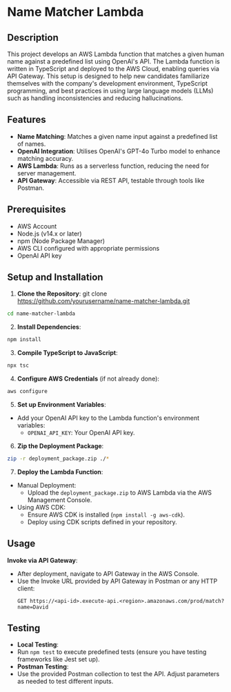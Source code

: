 # Name Matcher Lambda

## Description
This project develops an AWS Lambda function that matches a given human name against a predefined list using OpenAI's API. The Lambda function is written in TypeScript and deployed to the AWS Cloud, enabling queries via API Gateway. This setup is designed to help new candidates familiarize themselves with the company's development environment, TypeScript programming, and best practices in using large language models (LLMs) such as handling inconsistencies and reducing hallucinations.

## Features
- **Name Matching**: Matches a given name input against a predefined list of names.
- **OpenAI Integration**: Utilises OpenAI's GPT-4o Turbo model to enhance matching accuracy.
- **AWS Lambda**: Runs as a serverless function, reducing the need for server management.
- **API Gateway**: Accessible via REST API, testable through tools like Postman.

## Prerequisites
- AWS Account
- Node.js (v14.x or later)
- npm (Node Package Manager)
- AWS CLI configured with appropriate permissions
- OpenAI API key

## Setup and Installation
1. **Clone the Repository**:
git clone https://github.com/yourusername/name-matcher-lambda.git
```bash
cd name-matcher-lambda
```

2. **Install Dependencies**:
```bash
npm install
```

3. **Compile TypeScript to JavaScript**:
```bash
npx tsc
```

4. **Configure AWS Credentials** (if not already done):
```bash
aws configure
```

5. **Set up Environment Variables**:
- Add your OpenAI API key to the Lambda function's environment variables:
  - `OPENAI_API_KEY`: Your OpenAI API key.

6. **Zip the Deployment Package**:
```bash
zip -r deployment_package.zip ./*
```

7. **Deploy the Lambda Function**:
- Manual Deployment:
  - Upload the `deployment_package.zip` to AWS Lambda via the AWS Management Console.
- Using AWS CDK:
  - Ensure AWS CDK is installed (`npm install -g aws-cdk`).
  - Deploy using CDK scripts defined in your repository.

## Usage
**Invoke via API Gateway**:
- After deployment, navigate to API Gateway in the AWS Console.
- Use the Invoke URL provided by API Gateway in Postman or any HTTP client:
  ```
  GET https://<api-id>.execute-api.<region>.amazonaws.com/prod/match?name=David
  ```

## Testing
- **Local Testing**:
- Run `npm test` to execute predefined tests (ensure you have testing frameworks like Jest set up).
- **Postman Testing**:
- Use the provided Postman collection to test the API. Adjust parameters as needed to test different inputs.
